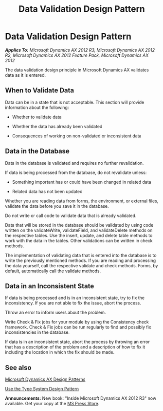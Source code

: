﻿---
title: Data Validation Design Pattern
TOCTitle: Data Validation
ms:assetid: a0dbd0c3-3b54-4535-a885-0eee1866b932
ms:mtpsurl: https://msdn.microsoft.com/en-us/library/Aa848817(v=AX.60)
ms:contentKeyID: 35248277
ms.date: 05/18/2015
mtps_version: v=AX.60
---

# Data Validation Design Pattern 


_**Applies To:** Microsoft Dynamics AX 2012 R3, Microsoft Dynamics AX 2012 R2, Microsoft Dynamics AX 2012 Feature Pack, Microsoft Dynamics AX 2012_

The data validation design principle in Microsoft Dynamics AX validates data as it is entered.

## When to Validate Data

Data can be in a state that is not acceptable. This section will provide information about the following:

  - Whether to validate data

  - Whether the data has already been validated

  - Consequences of working on non-validated or inconsistent data

## Data in the Database

Data in the database is validated and requires no further revalidation.

If data is being processed from the database, do not revalidate unless:

  - Something important has or could have been changed in related data

  - Related data has not been updated

Whether you are reading data from forms, the environment, or external files, validate the data before you save it in the database.

Do not write or call code to validate data that is already validated.

Data that will be stored in the database should be validated by using code written on the validateWrite, validateField, and validateDelete methods on the respective tables. Use the insert, update, and delete table methods to work with the data in the tables. Other validations can be written in check methods.

The implementation of validating data that is entered into the database is to write the previously mentioned methods. If you are reading and processing the data yourself, call the respective validate and check methods. Forms, by default, automatically call the validate methods.

## Data in an Inconsistent State

If data is being processed and is in an inconsistent state, try to fix the inconsistency. If you are not able to fix the issue, abort the process.

Throw an error to inform users about the problem.

Write Check & Fix jobs for your module by using the Consistency check framework. Check & Fix jobs can be run regularly to find and possibly fix inconsistencies in the database.

If data is in an inconsistent state, abort the process by throwing an error that has a description of the problem and a description of how to fix it including the location in which the fix should be made.

## See also

[Microsoft Dynamics AX Design Patterns](microsoft-dynamics-ax-design-patterns.md)

[Use the Type System Design Pattern](use-the-type-system-design-pattern.md)

  
**Announcements:** New book: "Inside Microsoft Dynamics AX 2012 R3" now available. Get your copy at the [MS Press Store](https://www.microsoftpressstore.com/store/inside-microsoft-dynamics-ax-2012-r3-9780735685109).

